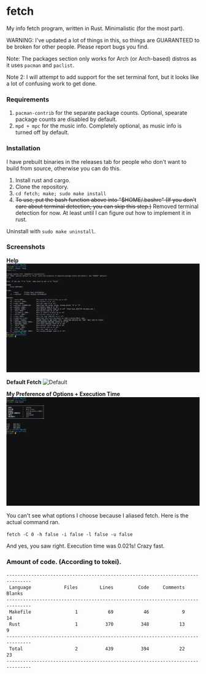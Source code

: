 # fetch
My info fetch program, written in Rust. Minimalistic (for the most part).

WARNING: I've updated a lot of things in this, so things are GUARANTEED to be broken for other people. Please report bugs you find.

Note: The packages section only works for Arch (or Arch-based) distros as it uses `pacman` and `paclist`.

Note 2: I will attempt to add support for the set terminal font, but it looks like a lot of confusing work to get done.

### Requirements
1. `pacman-contrib` for the separate package counts. Optional, spearate package counts are disabled by default.
2. `mpd + mpc` for the music info. Completely optional, as music info is turned off by default.

### Installation
I have prebuilt binaries in the releases tab for people who don't want to build from source, otherwise you can do this.

1. Install rust and cargo.
2. Clone the repository.
3. `cd fetch; make; sudo make install`
4. ~~To use, put the bash function above into "$HOME/.bashrc" (If you don't care about terminal detection, you can skip this step.)~~ Removed terminal detection for now. At least until I can figure out how to implement it in rust.

Uninstall with `sudo make uninstall`.

### Screenshots

**Help**
![Help](Screenshots/help.png?raw=true "Help")

**Default Fetch**
![Default](Screenshots/default.png?raw=true "Default")

**My Preference of Options + Execution Time**
![Default](Screenshots/preference.png?raw=true "Default")

You can't see what options I choose because I aliased fetch. Here is the actual command ran.

`fetch -C 0 -h false -i false -l false -u false`

And yes, you saw right. Execution time was 0.021s! Crazy fast.

### Amount of code. (According to tokei).

```
-------------------------------------------------------------------------------
 Language            Files        Lines         Code     Comments       Blanks
-------------------------------------------------------------------------------
 Makefile                1           69           46            9           14
 Rust                    1          370          348           13            9
-------------------------------------------------------------------------------
 Total                   2          439          394           22           23
-------------------------------------------------------------------------------
```
